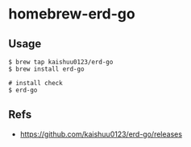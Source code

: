 # homebrew-erd-go

## Usage

```shell
$ brew tap kaishuu0123/erd-go
$ brew install erd-go

# install check
$ erd-go
```

## Refs

* https://github.com/kaishuu0123/erd-go/releases
